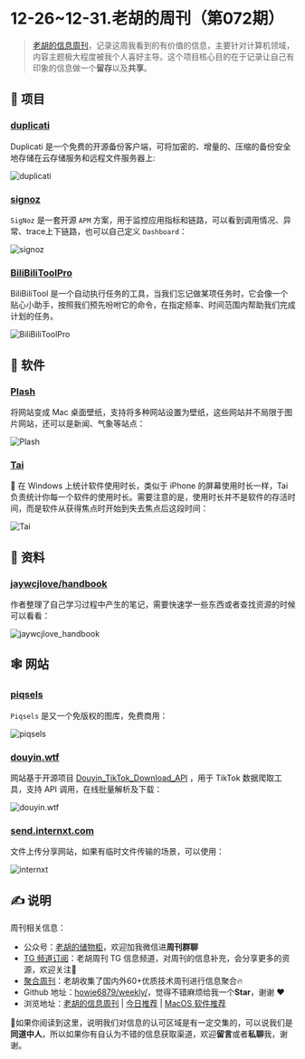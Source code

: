 # 12-26~12-31.老胡的周刊（第072期）

> [老胡的信息周刊](https://weekly.howie6879.com/)，记录这周我看到的有价值的信息，主要针对计算机领域，内容主题极大程度被我个人喜好主导。这个项目核心目的在于记录让自己有印象的信息做一个**留存**以及**共享**。

## 🎯 项目

### [duplicati](https://github.com/duplicati/duplicati)

Duplicati 是一个免费的开源备份客户端，可将加密的、增量的、压缩的备份安全地存储在云存储服务和远程文件服务器上:

![duplicati](https://images-1252557999.file.myqcloud.com/uPic/duplicati.jpg)

### [signoz](https://github.com/signoz/signoz)

`SigNoz` 是一套开源 `APM` 方案，用于监控应用指标和链路，可以看到调用情况、异常、trace上下链路，也可以自己定义 `Dashboard`：

![signoz](https://images-1252557999.file.myqcloud.com/uPic/signoz.jpg)

### [BiliBiliToolPro](https://github.com/RayWangQvQ/BiliBiliToolPro)

BiliBiliTool 是一个自动执行任务的工具，当我们忘记做某项任务时，它会像一个贴心小助手，按照我们预先吩咐它的命令，在指定频率、时间范围内帮助我们完成计划的任务。

![BiliBiliToolPro](https://images-1252557999.file.myqcloud.com/uPic/BiliBiliToolPro.jpg)

## 🤖 软件

### [Plash](https://github.com/sindresorhus/Plash)

将网站变成 Mac 桌面壁纸，支持将多种网站设置为壁纸，这些网站并不局限于图片网站，还可以是新闻、气象等站点：

![Plash](https://images-1252557999.file.myqcloud.com/uPic/Plash.jpeg)

### [Tai](https://github.com/Planshit/Tai)

👻 在 Windows 上统计软件使用时长，类似于 iPhone 的屏幕使用时长一样，Tai 负责统计你每一个软件的使用时长。需要注意的是，使用时长并不是软件的存活时间，而是软件从获得焦点时开始到失去焦点后这段时间：

![Tai](https://images-1252557999.file.myqcloud.com/uPic/Tai.jpeg)

## 👀 资料

### [jaywcjlove/handbook](https://github.com/jaywcjlove/handbook)

作者整理了自己学习过程中产生的笔记，需要快速学一些东西或者查找资源的时候可以看看：

![jaywcjlove_handbook](https://images-1252557999.file.myqcloud.com/uPic/jaywcjlove_handbook.jpg)

## 🕸 网站

### [piqsels](https://www.piqsels.com/)

`Piqsels` 是又一个免版权的图库，免费商用：

![piqsels](https://images-1252557999.file.myqcloud.com/uPic/piqsels.jpg)

### [douyin.wtf](https://douyin.wtf/)

网站基于开源项目 [Douyin_TikTok_Download_API](https://github.com/Evil0ctal/Douyin_TikTok_Download_API) ，用于 TikTok 数据爬取工具，支持 API 调用，在线批量解析及下载：

![douyin.wtf](https://images-1252557999.file.myqcloud.com/uPic/douyin.wtf.jpg)

### [send.internxt.com](https://send.internxt.com/)

文件上传分享网站，如果有临时文件传输的场景，可以使用：

![internxt](https://images-1252557999.file.myqcloud.com/uPic/internxt.jpg)

## ✍️ 说明

周刊相关信息：

- 公众号：[老胡的储物柜](https://images-1252557999.file.myqcloud.com/uPic/ETIbMe.jpg)，欢迎加我微信进**周刊群聊**
- [TG 频道订阅](https://t.me/howie_weekly)：老胡周刊 TG 信息频道，对周刊的信息补充，会分享更多的资源，欢迎关注👏
- [聚合周刊](https://www.fre321.com/weekly)：老胡收集了国内外60+优质技术周刊进行信息聚合🔥
- Github 地址：[howie6879/weekly/](https://github.com/howie6879/weekly/)，觉得不错麻烦给我一个**Star**，谢谢 ❤️
- 浏览地址：[老胡的信息周刊](https://weekly.howie6879.com) | [今日推荐](https://weekly.howie6879.com/recommend/index.html) | [MacOS 软件推荐](https://weekly.howie6879.com/soft/mac.html)

🙌如果你阅读到这里，说明我们对信息的认可区域是有一定交集的，可以说我们是**同道中人**，所以如果你有自认为不错的信息获取渠道，欢迎**留言**或者**私聊**我，谢谢。
